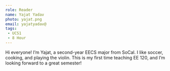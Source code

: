 ```yaml
---
role: Reader
name: Yajat Yadav
photo: yajat.png
email: yajatyadav@
tags:
 - UCS1
 - 8 Hour
---
```

Hi everyone! I’m Yajat, a second-year EECS major from SoCal. I like soccer, cooking, and playing the violin. This is my first time teaching EE 120, and I’m looking forward to a great semester!